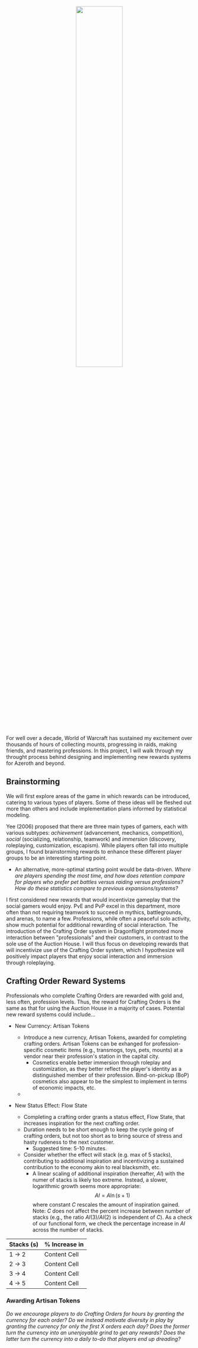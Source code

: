 <h1 align="center">
  <img src="https://github.com/collinlewin/WoW_Rewards_Project/assets/28280691/d2b215d6-a225-460e-92da-7714274b9e98" width="50%" height="50%">
</h1>
For well over a decade, World of Warcraft has sustained my excitement over thousands of hours of collecting mounts, progressing in raids, making friends, and mastering professions. In this project, I will walk through my throught process behind designing and implementing new rewards systems for Azeroth and beyond. 

## Brainstorming

We will first explore areas of the game in which rewards can be introduced, catering to various types of players. Some of these ideas will be fleshed out more than others and include implementation plans informed by statistical modeling.

Yee (2006) proposed that there are three main types of gamers, each with various subtypes: _achievement_ (advancement, mechanics, competition), _social_ (socializing, relationship, teamwork) and _immersion_ (discovery, roleplaying, customization, escapism). While players often fall into multiple groups, I found brainstorming rewards to enhance these different player groups to be an interesting starting point. 
- An alternative, more-optimal starting point would be data-driven. _Where are players spending the most time, and how does retention compare for players who prefer pet battles versus raiding versus professions? How do these statistics compare to previous expansions/systems?_

I first considered new rewards that would incentivize gameplay that the social gamers would enjoy. PvE and PvP excel in this department, more often than not requiring teamwork to succeed in mythics, battlegrounds, and arenas, to name a few. Professions, while often a peaceful solo activity, show much potential for additional rewarding of social interaction. The introduction of the Crafting Order system in Dragonflight promoted more interaction between "professionals" and their customers, in contrast to the sole use of the Auction House. I will thus focus on developing rewards that will incentivize use of the Crafting Order system, which I hypothesize will positively impact players that enjoy social interaction and immersion through roleplaying. 

## Crafting Order Reward Systems

Professionals who complete Crafting Orders are rewarded with gold and, less often, profession levels. Thus, the reward for Crafting Orders is the same as that for using the Auction House in a majority of cases. Potential new reward systems could include...

* New Currency: Artisan Tokens
  - Introduce a new currency, Artisan Tokens, awarded for completing crafting orders. Artisan Tokens can be exhanged for profession-specific cosmetic items (e.g., transmogs, toys, pets, mounts) at a vendor near their profession's station in the capital city.
    - Cosmetics enable better immersion through roleplay and customization, as they better reflect the player's identity as a distinguished member of their profession. Bind-on-pickup (BoP) cosmetics also appear to be the simplest to implement in terms of economic impacts, etc.
  - 
 
* New Status Effect: Flow State
  - Completing a crafting order grants a status effect, Flow State, that increases inspiration for the next crafting order.
  - Duration needs to be short enough to keep the cycle going of crafting orders, but not too short as to bring source of stress and hasty rudeness to the next customer.
    - Suggested time: 5-10 minutes.
  - Consider whether the effect will stack (e.g. max of 5 stacks), contributing to additional inspiration and incentivizing a sustained contribution to the economy akin to real blacksmith, etc.
    - A linear scaling of additional inspiration (hereafter, $AI$) with the numer of stacks is likely too extreme. Instead, a slower, logarithmic growth seems more appropriate: $$AI = A \ln(s + 1)$$ where constant $C$ rescales the amount of inspiration gained. Note: $C$ does not affect the percent increase between number of stacks (e.g., the ratio $AI(3)/AI(2)$ is independent of $C$). As a check of our functional form, we check the percentage increase in $AI$ across the number of stacks.
   
| Stacks (s)  | % Increase in  |
| ------------- | ------------- |
| 1 →  2  | Content Cell  |
| 2 →  3  | Content Cell  |
| 3 →  4  | Content Cell  |
| 4 →  5  | Content Cell  |

### Awarding Artisan Tokens

_Do we encourage players to do Crafting Orders for hours by granting the currency for each order? Do we instead motivate diversity in play by granting the currency for only the first X orders each day? Does the former turn the currency into an unenjoyable grind to get any rewards? Does the latter turn the currency into a daily to-do that players end up dreading?_




